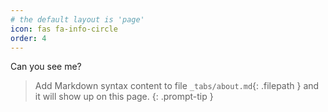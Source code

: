 ```yaml
---
# the default layout is 'page'
icon: fas fa-info-circle
order: 4
---
```


Can you see me?

> Add Markdown syntax content to file `_tabs/about.md`{: .filepath } and it will show up on this page.
{: .prompt-tip }

